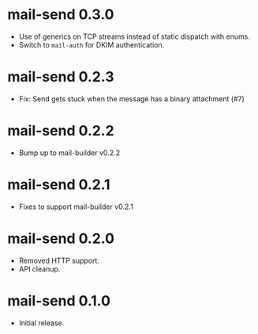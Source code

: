 mail-send 0.3.0
================================
- Use of generics on TCP streams instead of static dispatch with enums.
- Switch to ``mail-auth`` for DKIM authentication.

mail-send 0.2.3
================================
- Fix: Send gets stuck when the message has a binary attachment (#7)

mail-send 0.2.2
================================
- Bump up to mail-builder v0.2.2
  
mail-send 0.2.1
================================
- Fixes to support mail-builder v0.2.1

mail-send 0.2.0
================================
- Removed HTTP support.
- API cleanup.

mail-send 0.1.0
================================
- Initial release.
